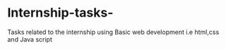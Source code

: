 # Internship-tasks-
Tasks related to the internship using Basic web development i.e html,css and Java script
